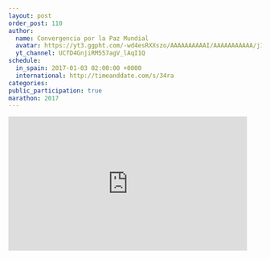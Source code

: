 ```yaml
---
layout: post
order_post: 110
author:
  name: Convergencia por la Paz Mundial
  avatar: https://yt3.ggpht.com/-wd4esRXXszo/AAAAAAAAAAI/AAAAAAAAAAA/j1eRnRV536g/s88-c-k-no-mo-rj-c0xffffff/photo.jpg
  yt_channel: UCfD4GnjiRM557agV_lAqI1Q
schedule:
  in_spain: 2017-01-03 02:00:00 +0000
  international: http://timeanddate.com/s/34ra
categories:
public_participation: true
marathon: 2017
---
```

<iframe width="475" height="267" src="https://www.youtube.com/embed/jH8lywjnU2s" frameborder="0" allowfullscreen></iframe>
